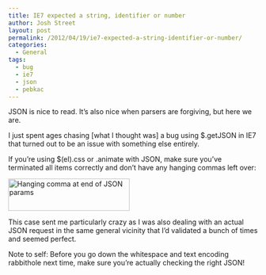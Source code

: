 ```yaml
---
title: IE7 expected a string, identifier or number
author: Josh Street
layout: post
permalink: /2012/04/19/ie7-expected-a-string-identifier-or-number/
categories:
  - General
tags:
  - bug
  - ie7
  - json
  - pebkac
---
```

JSON is nice to read. It&#8217;s also nice when parsers are forgiving, but here we are.

I just spent ages chasing [what I thought was] a bug using $.getJSON in IE7 that turned out to be an issue with something else entirely.

If you&#8217;re using $(el).css or .animate with JSON, make sure you&#8217;ve terminated all items correctly and don&#8217;t have any hanging commas left over:

<img src="http://josh.st/blog/wp-content/2012/03/unterminatedJSON.png" alt="Hanging comma at end of JSON params" title="Unterminated JSON. Not where you might think." width="245" height="65" class="alignnone size-full wp-image-1737" />

This case sent me particularly crazy as I was also dealing with an actual JSON request in the same general vicinity that I&#8217;d validated a bunch of times and seemed perfect.

Note to self: Before you go down the whitespace and text encoding rabbithole next time, make sure you&#8217;re actually checking the right JSON!
